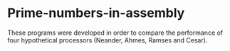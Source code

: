 # Prime-numbers-in-assembly
These programs were developed in order to compare the performance of four hypothetical processors (Neander, Ahmes, Ramses and Cesar).

